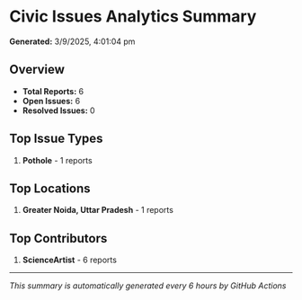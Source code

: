 #  Civic Issues Analytics Summary

**Generated:** 3/9/2025, 4:01:04 pm

##  Overview
- **Total Reports:** 6
- **Open Issues:** 6
- **Resolved Issues:** 0

##  Top Issue Types
1. **Pothole** - 1 reports

##  Top Locations
1. **Greater Noida, Uttar Pradesh** - 1 reports

##  Top Contributors
1. **ScienceArtist** - 6 reports

---
*This summary is automatically generated every 6 hours by GitHub Actions*
